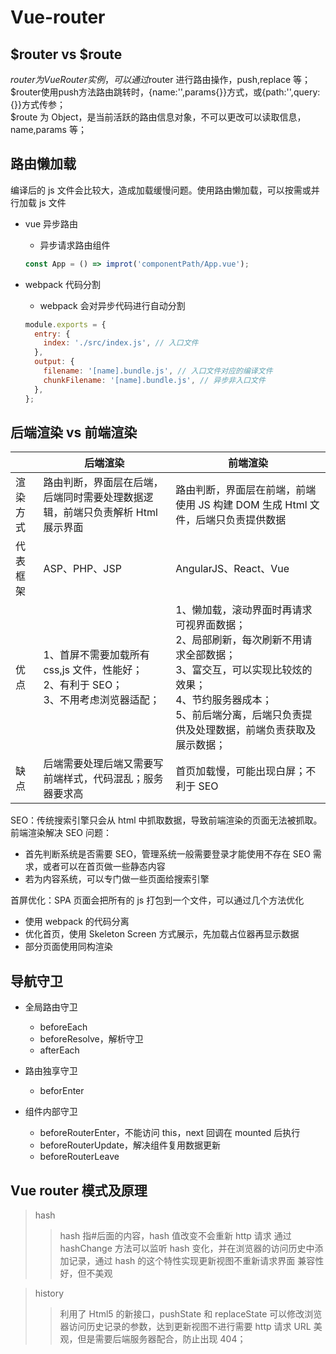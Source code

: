 <!--
 * @Author: your name
 * @Date: 2020-03-17 09:32:20
 * @LastEditTime: 2021-07-28 11:09:13
 * @LastEditors: Please set LastEditors
 * @Description: In User Settings Edit
 * @FilePath: \vue-note\Vue\Vue-router.md
 -->

# Vue-router

## $router vs $route

$router为VueRouter实例，可以通过$router 进行路由操作，push,replace 等；<br/>
$router使用push方法路由跳转时，{name:'',params{}}方式，或{path:'',query:{}}方式传参；<br/>
$route 为 Object，是当前活跃的路由信息对象，不可以更改可以读取信息，name,params 等；

## 路由懒加载

编译后的 js 文件会比较大，造成加载缓慢问题。使用路由懒加载，可以按需或并行加载 js 文件

- vue 异步路由

  - 异步请求路由组件<br/>

  ```javascript
  const App = () => improt('componentPath/App.vue');
  ```

- webpack 代码分割

  - webpack 会对异步代码进行自动分割

  ```javascript
  module.exports = {
    entry: {
      index: './src/index.js', // 入口文件
    },
    output: {
      filename: '[name].bundle.js', // 入口文件对应的编译文件
      chunkFilename: '[name].bundle.js', // 异步非入口文件
    },
  };
  ```

## 后端渲染 vs 前端渲染

|          | 后端渲染                                                                                    | 前端渲染                                                                                                                                                                                                                  |
| -------- | ------------------------------------------------------------------------------------------- | ------------------------------------------------------------------------------------------------------------------------------------------------------------------------------------------------------------------------- |
| 渲染方式 | 路由判断，界面层在后端，后端同时需要处理数据逻辑，前端只负责解析 Html 展示界面              | 路由判断，界面层在前端，前端使用 JS 构建 DOM 生成 Html 文件，后端只负责提供数据                                                                                                                                           |
| 代表框架 | ASP、PHP、JSP                                                                               | AngularJS、React、Vue                                                                                                                                                                                                     |
| 优点     | 1、首屏不需要加载所有 css,js 文件，性能好；<br/>2、有利于 SEO；<br/>3、不用考虑浏览器适配； | 1、懒加载，滚动界面时再请求可视界面数据；<br/>2、局部刷新，每次刷新不用请求全部数据；<br/>3、富交互，可以实现比较炫的效果；<br/>4、节约服务器成本；<br/>5、前后端分离，后端只负责提供及处理数据，前端负责获取及展示数据； |
| 缺点     | 后端需要处理后端又需要写前端样式，代码混乱；服务器要求高                                    | 首页加载慢，可能出现白屏；不利于 SEO                                                                                                                                                                                      |

SEO：传统搜索引擎只会从 html 中抓取数据，导致前端渲染的页面无法被抓取。前端渲染解决 SEO 问题：

- 首先判断系统是否需要 SEO，管理系统一般需要登录才能使用不存在 SEO 需求，或者可以在首页做一些静态内容
- 若为内容系统，可以专门做一些页面给搜索引擎<br/>

首屏优化：SPA 页面会把所有的 js 打包到一个文件，可以通过几个方法优化

- 使用 webpack 的代码分离
- 优化首页，使用 Skeleton Screen 方式展示，先加载占位器再显示数据
- 部分页面使用同构渲染

## 导航守卫

- 全局路由守卫
  - beforeEach
  - beforeResolve，解析守卫
  - afterEach
- 路由独享守卫
  - beforEnter
- 组件内部守卫

  - beforeRouterEnter，不能访问 this，next 回调在 mounted 后执行
  - beforeRouterUpdate，解决组件复用数据更新
  - beforeRouterLeave

## Vue router 模式及原理

> hash
>
> > hash 指#后面的内容，hash 值改变不会重新 http 请求
> > 通过 hashChange 方法可以监听 hash 变化，并在浏览器的访问历史中添加记录，通过 hash 的这个特性实现更新视图不重新请求界面
> > 兼容性好，但不美观

> history
>
> > 利用了 Html5 的新接口，pushState 和 replaceState
> > 可以修改浏览器访问历史记录的参数，达到更新视图不进行需要 http 请求
> > URL 美观，但是需要后端服务器配合，防止出现 404；
